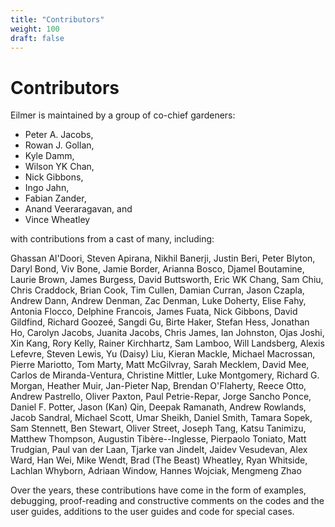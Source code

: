 ```yaml
---
title: "Contributors"
weight: 100
draft: false
---
```


# Contributors
Eilmer is maintained by a group of co-chief gardeners:
+ Peter A. Jacobs,
+ Rowan J. Gollan,
+ Kyle Damm,
+ Wilson YK Chan,
+ Nick Gibbons,
+ Ingo Jahn,
+ Fabian Zander,
+ Anand Veeraragavan, and
+ Vince Wheatley

with contributions from a cast of many, including:

Ghassan Al'Doori,
Steven Apirana,
Nikhil Banerji,
Justin Beri,
Peter Blyton,
Daryl Bond,
Viv Bone,
Jamie Border,
Arianna Bosco,
Djamel Boutamine,
Laurie Brown,
James Burgess,
David Buttsworth,
Eric WK Chang,
Sam Chiu,
Chris Craddock,
Brian Cook,
Tim Cullen,
Damian Curran,
Jason Czapla,
Andrew Dann,
Andrew Denman,
Zac Denman,
Luke Doherty,
Elise Fahy,
Antonia Flocco,
Delphine Francois,
James Fuata,
Nick Gibbons,
David Gildfind,
Richard Gooze&eacute;,
Sangdi Gu,
Birte Haker,
Stefan Hess,
Jonathan Ho,
Carolyn Jacobs,
Juanita Jacobs,
Chris James,
Ian Johnston,
Ojas Joshi,
Xin Kang,
Rory Kelly,
Rainer Kirchhartz,
Sam Lamboo,
Will Landsberg,
Alexis Lefevre,
Steven Lewis,
Yu (Daisy) Liu,
Kieran Mackle,
Michael Macrossan,
Pierre Mariotto,
Tom Marty,
Matt McGilvray,
Sarah Mecklem,
David Mee,
Carlos de Miranda-Ventura,
Christine Mittler,
Luke Montgomery,
Richard G. Morgan,
Heather Muir,
Jan-Pieter Nap,
Brendan O'Flaherty,
Reece Otto,
Andrew Pastrello,
Oliver Paxton,
Paul Petrie-Repar,
Jorge Sancho Ponce,
Daniel F. Potter,
Jason (Kan) Qin,
Deepak Ramanath,
Andrew Rowlands,
Jacob Sandral,
Michael Scott,
Umar Sheikh,
Daniel Smith,
Tamara Sopek,
Sam Stennett,
Ben Stewart,
Oliver Street,
Joseph Tang,
Katsu Tanimizu,
Matthew Thompson,
Augustin Tib&egrave;re--Inglesse,
Pierpaolo Toniato,
Matt Trudgian,
Paul van der Laan,
Tjarke van Jindelt,
Jaidev Vesudevan,
Alex Ward,
Han Wei,
Mike Wendt,
Brad (The Beast) Wheatley,
Ryan Whitside,
Lachlan Whyborn,
Adriaan Window,
Hannes Wojciak,
Mengmeng Zhao

Over the years, these contributions have come in the form of examples, debugging,
proof-reading and constructive comments on the codes and the user guides,
additions to the user guides and code for special cases.


